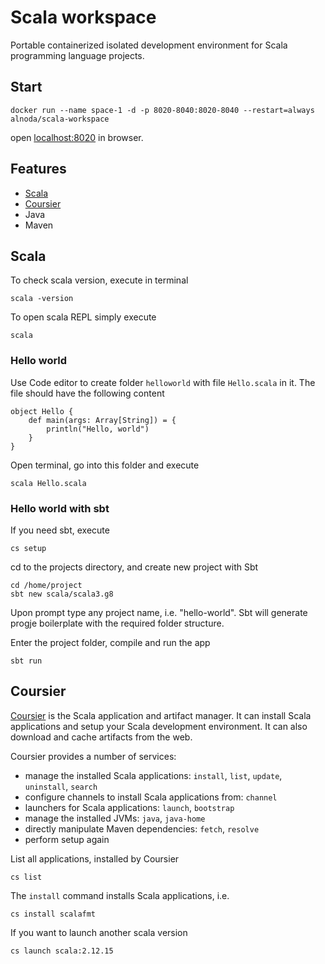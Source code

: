# Scala workspace 

Portable containerized isolated development environment for Scala programming language projects.

## Start
 
```
docker run --name space-1 -d -p 8020-8040:8020-8040 --restart=always alnoda/scala-workspace
```  

open [localhost:8020](http://localhost:8020) in browser.  

## Features

- [Scala](https://www.scala-lang.org/)
- [Coursier](https://get-coursier.io/)
- Java
- Maven


## Scala

To check scala version, execute in terminal

```
scala -version
```

To open scala REPL simply execute

```
scala
```

### Hello world

Use Code editor to create folder `helloworld` with file `Hello.scala` in it. The file should have the following content 

```
object Hello {
    def main(args: Array[String]) = {
        println("Hello, world")
    }
}
```

Open terminal, go into this folder and execute 

```
scala Hello.scala 
```

### Hello world with sbt

If you need sbt, execute 

```
cs setup
```

cd to the projects directory, and create new project with Sbt 

```
cd /home/project
sbt new scala/scala3.g8
```

Upon prompt type any project name, i.e. "hello-world". Sbt will generate progje boilerplate with the required folder structure.  

Enter the project folder, compile and run the app

```
sbt run 
```

## Coursier

[Coursier](https://get-coursier.io/) is the Scala application and artifact manager. It can install Scala applications and setup your Scala development environment. 
It can also download and cache artifacts from the web.  

Coursier provides a number of services:
- manage the installed Scala applications: `install`, `list`, `update`, `uninstall`, `search`
- configure channels to install Scala applications from: `channel`
- launchers for Scala applications: `launch`, `bootstrap`
- manage the installed JVMs: `java`, `java-home`
- directly manipulate Maven dependencies: `fetch`, `resolve`
- perform setup again

List all applications, installed by Coursier

```
cs list
```

The `install` command installs Scala applications, i.e. 

```
cs install scalafmt
```

If you want to launch another scala version 

```
cs launch scala:2.12.15
```
